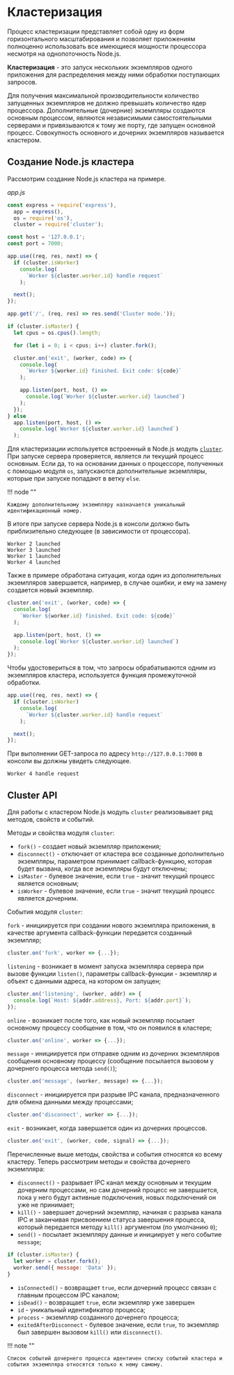 # Кластеризация

Процесс кластеризации представляет собой одну из форм горизонтального масштабирования и позволяет приложениям полноценно использовать все имеющиеся мощности процессора несмотря на однопоточность Node.js.

**Кластеризация** - это запуск нескольких экземпляров одного приложения для распределения между ними обработки поступающих запросов.

Для получения максимальной производительности количество запущенных экземпляров не должно превышать количество ядер процессора. Дополнительные (дочерние) экземпляры создаются основным процессом, являются независимыми самостоятельными серверами и привязываются к тому же порту, где запущен основной процесс. Совокупность основного и дочерних экземпляров называется кластером.

## Создание Node.js кластера

Рассмотрим создание Node.js кластера на примере.

_app.js_

```js
const express = require('express'),
  app = express(),
  os = require('os'),
  cluster = require('cluster');

const host = '127.0.0.1';
const port = 7000;

app.use((req, res, next) => {
  if (cluster.isWorker)
    console.log(
      `Worker ${cluster.worker.id} handle request`
    );

  next();
});

app.get('/', (req, res) => res.send('Cluster mode.'));

if (cluster.isMaster) {
  let cpus = os.cpus().length;

  for (let i = 0; i < cpus; i++) cluster.fork();

  cluster.on('exit', (worker, code) => {
    console.log(
      `Worker ${worker.id} finished. Exit code: ${code}`
    );

    app.listen(port, host, () =>
      console.log(`Worker ${cluster.worker.id} launched`)
    );
  });
} else
  app.listen(port, host, () =>
    console.log(`Worker ${cluster.worker.id} launched`)
  );
```

Для кластеризации используется встроенный в Node.js модуль [`cluster`](../../api/cluster.md). При запуске сервера проверяется, является ли текущий процесс основным. Если да, то на основании данных о процессоре, полученных с помощью модуля `os`, запускаются дополнительные экземпляры, которые при запуске попадают в ветку `else`.

!!! node ""

    Каждому дополнительному экземпляру назначается уникальный идентификационный номер.

В итоге при запуске сервера Node.js в консоли должно быть приблизительно следующее (в зависимости от процессора).

```
Worker 2 launched
Worker 3 launched
Worker 1 launched
Worker 4 launched
```

Также в примере обработана ситуация, когда один из дополнительных экземпляров завершается, например, в случае ошибки, и ему на замену создается новый экземпляр.

```js
cluster.on('exit', (worker, code) => {
  console.log(
    `Worker ${worker.id} finished. Exit code: ${code}`
  );

  app.listen(port, host, () =>
    console.log(`Worker ${cluster.worker.id} launched`)
  );
});
```

Чтобы удостовериться в том, что запросы обрабатываются одним из экземпляров кластера, используется функция промежуточной обработки.

```js
app.use((req, res, next) => {
  if (cluster.isWorker)
    console.log(
      `Worker ${cluster.worker.id} handle request`
    );

  next();
});
```

При выполнении GET-запроса по адресу `http://127.0.0.1:7000` в консоли вы должны увидеть следующее.

```
Worker 4 handle request
```

## Cluster API

Для работы с кластером Node.js модуль `cluster` реализовывает ряд методов, свойств и событий.

Методы и свойства модуля `cluster`:

- `fork()` - создает новый экземпляр приложения;
- `disconnect()` - отключает от кластера все созданные дополнительно экземпляры, параметром принимает callback-функцию, которая будет вызвана, когда все экземпляры будут отключены;
- `isMaster` - булевое значение, если `true` - значит текущий процесс является основным;
- `isWorker` - булевое значение, если `true` - значит текущий процесс является дочерним.

События модуля `cluster`:

`fork` - инициируется при создании нового экземпляра приложения, в качестве аргумента callback-функции передается созданный экземпляр;

```js
cluster.on('fork', worker => {...});
```

`listening` - возникает в момент запуска экземпляра сервера при вызове функции `listen()`, параметры callback-функции - экземпляр и объект с данными адреса, на котором он запущен;

```js
cluster.on('listening', (worker, addr) => {
  console.log(`Host: ${addr.address}, Port: ${addr.port}`);
});
```

`online` - возникает после того, как новый экземпляр посылает основному процессу сообщение в том, что он появился в кластере;

```js
cluster.on('online', worker => {...});
```

`message` - инициируется при отправке одним из дочерних экземпляров сообщения основному процессу (сообщение посылается вызовом у дочернего процесса метода `send()`);

```js
cluster.on('message', (worker, message) => {...});
```

`disconnect` - инициируется при разрыве IPC канала, предназначенного для обмена данными между процессами;

```js
cluster.on('disconnect', worker => {...});
```

`exit` - возникает, когда завершается один из дочерних процессов.

```js
cluster.on('exit', (worker, code, signal) => {...});
```

Перечисленные выше методы, свойства и события относятся ко всему кластеру. Теперь рассмотрим методы и свойства дочернего экземпляра:

- `disconnect()` - разрывает IPC канал между основным и текущим дочерним процессами, но сам дочерний процесс не завершается, пока у него будут активные подключения, новых подключений он уже не принимает;
- `kill()` - завершает дочерний экземпляр, начиная с разрыва канала IPC и заканчивая присвоением статуса завершения процесса, который передается методу `kill()` аргументом (по умолчанию `0`);
- `send()` - посылает экземпляру данные и инициирует у него событие `message`;

```js
if (cluster.isMaster) {
  let worker = cluster.fork();
  worker.send({ message: 'Data' });
}
```

- `isConnected()` - возвращает `true`, если дочерний процесс связан с главным процессом IPC каналом;
- `isDead()` - возвращает `true`, если экземпляр уже завершен
- `id` - уникальный идентификатор процесса;
- `process` - экземпляр созданного дочернего процесса;
- `exitedAfterDisconnect` - булевое значение, если `true`, то экземпляр был завершен вызовом `kill()` или `disconnect()`.

!!! note ""

    Список событий дочернего процесса идентичен списку событий кластера и события экземпляра относятся только к нему самому.
